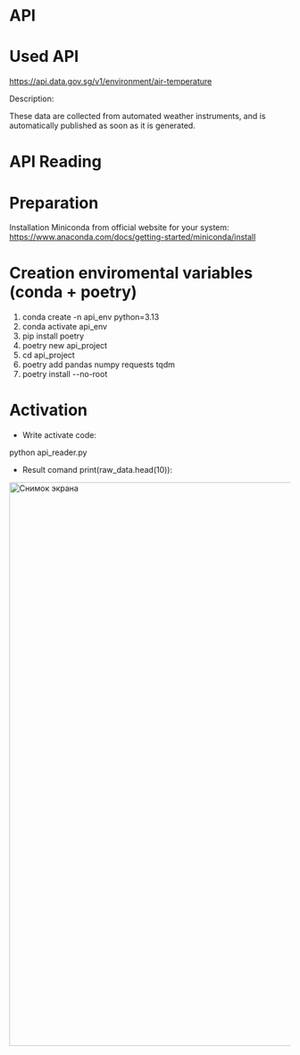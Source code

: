 # API
# Used API
https://api.data.gov.sg/v1/environment/air-temperature

Description:

These data are collected from automated weather instruments, and is automatically published as soon as it is generated.
# API Reading 
# Preparation
Installation Miniconda from official website for your system: 
https://www.anaconda.com/docs/getting-started/miniconda/install
# Creation enviromental variables (conda + poetry)
1. conda create -n api_env python=3.13
2. conda activate api_env
3. pip install poetry
4. poetry new api_project
5. cd api_project
6. poetry add pandas numpy requests tqdm
7. poetry install --no-root
# 
# Activation
- Write activate code:

python api_reader.py

- Result comand print(raw_data.head(10)):

<img width="1453" height="1007" alt="Снимок экрана" src="https://github.com/user-attachments/assets/3c14ba9b-4880-4e3a-b9df-c57601684768" />

